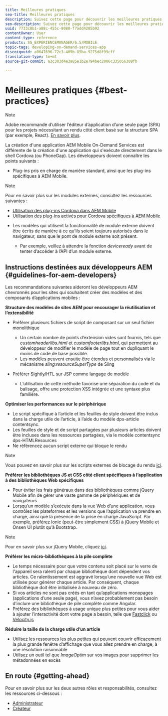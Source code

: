 ```yaml
---
title: Meilleures pratiques
seo-title: Meilleures pratiques
description: Suivez cette page pour découvrir les meilleures pratiques et les recommandations qui aideront les développeurs AEM chevronnés pour les sites qui souhaitent créer des modèles et des composants d’applications mobiles.
seo-description: Suivez cette page pour découvrir les meilleures pratiques et les recommandations qui aideront les développeurs AEM chevronnés pour les sites qui souhaitent créer des modèles et des composants d’applications mobiles.
uuid: 7733c8b1-a88c-455c-8080-f7add4205b92
contentOwner: User
content-type: reference
products: SG_EXPERIENCEMANAGER/6.5/MOBILE
topic-tags: developing-on-demand-services-app
discoiquuid: a0647696-72c3-409b-85ba-9275d8f99cff
translation-type: tm+mt
source-git-commit: a3c303d4e3a85e1b2e794bec2006c335056309fb

---
```



# Meilleures pratiques {#best-practices}

>[!NOTE]
>
>Adobe recommande d’utiliser l’éditeur d’application d’une seule page (SPA) pour les projets nécessitant un rendu côté client basé sur la structure SPA (par exemple, React). [En savoir plus](/help/sites-developing/spa-overview.md).

La création d&#39;une application AEM Mobile On-Demand Services est différente de la création d&#39;une application qui s&#39;exécute directement dans le shell Cordova (ou PhoneGap). Les développeurs doivent connaître les points suivants :

* Plug-ins pris en charge de manière standard, ainsi que les plug-ins spécifiques à AEM Mobile.

>[!NOTE]
>
>Pour en savoir plus sur les modules externes, consultez les ressources suivantes :
>
>* [Utilisation des plug-ins Cordova dans AEM Mobile](https://helpx.adobe.com/digital-publishing-solution/help/cordova-api.html)
>* [Utilisation des plug-ins activés pour Cordova spécifiques à AEM Mobile](https://helpx.adobe.com/digital-publishing-solution/help/app-runtime-api.html)
>



* Les modèles qui utilisent la fonctionnalité de module externe doivent être écrits de manière à ce qu’ils soient toujours autorisés dans le navigateur, sans que le pont de module externe soit présent.

   * Par exemple, veillez à attendre la fonction *deviceready* avant de tenter d’accéder à l’API d’un module externe.

## Instructions destinées aux développeurs AEM {#guidelines-for-aem-developers}

Les recommandations suivantes aideront les développeurs AEM chevronnés pour les sites qui souhaitent créer des modèles et des composants d’applications mobiles :

**Structure des modèles de sites AEM pour encourager la réutilisation et l’extensibilité**

* Préférer plusieurs fichiers de script de composant sur un seul fichier monolithique

   * Un certain nombre de points d’extension vides sont fournis, tels que *customheaderlibs.html* et *customfooterlibs.html*, qui permettent au développeur de modifier le modèle de page tout en dupliquant le moins de code de base possible.
   * Les modèles peuvent ensuite être étendus et personnalisés via le mécanisme *sling:resourceSuperType* de Sling

* Préférer Sightly/HTL sur JSP comme langage de modèle

   * L’utilisation de cette méthode favorise une séparation du code et du balisage, offre une protection XSS intégrée et une syntaxe plus familière.

**Optimiser les performances sur le périphérique**

* Le script spécifique à l’article et les feuilles de style doivent être inclus dans la charge utile de l’article, à l’aide du modèle dps-article contentsync.
* Les feuilles de style et de script partagées par plusieurs articles doivent être incluses dans les ressources partagées, via le modèle contentsync dps-HTMLResources
* Ne référencez aucun script externe qui bloque le rendu

>[!NOTE]
>
>Vous pouvez en savoir plus sur les scripts externes de blocage du rendu [ici](https://developers.google.com/speed/docs/insights/BlockingJS).

**Préférer les bibliothèques JS et CSS côté client spécifiques à l’application à des bibliothèques Web spécifiques**

* Pour éviter les frais généraux dans des bibliothèques comme jQuery Mobile afin de gérer une vaste gamme de périphériques et de navigateurs
* Lorsqu’un modèle s’exécute dans la vue Web d’une application, vous contrôlez les plateformes et les versions que l’application va prendre en charge, ainsi que la présence de la prise en charge JavaScript. Par exemple, préférez Ionic (peut-être simplement CSS) à jQuery Mobile et Onsen UI plutôt qu’à Bootstrap.

>[!NOTE]
>
>Pour en savoir plus sur jQuery Mobile, cliquez [ici](https://jquerymobile.com/browser-support/1.4/).

**Préférer les micro-bibliothèques à la pile complète**

* Le temps nécessaire pour que votre contenu soit placé sur le verre de l&#39;appareil sera ralenti par chaque bibliothèque dont dépendent vos articles. Ce ralentissement est aggravé lorsqu’une nouvelle vue Web est utilisée pour générer chaque article. Par conséquent, chaque bibliothèque doit être initialisée à nouveau de zéro.
* Si vos articles ne sont pas créés en tant qu’applications monopages (applications d’une seule page), vous n’avez probablement pas besoin d’inclure une bibliothèque de pile complète comme Angular.
* Préférez des bibliothèques à usage unique plus petites pour vous aider à ajouter l’interactivité dont votre page a besoin, telle que [Fastclick](https://github.com/ftlabs/fastclick) ou [Velocity.js](https://velocityjs.org)

**Réduire la taille de la charge utile d’un article**

* Utilisez les ressources les plus petites qui peuvent couvrir efficacement la plus grande fenêtre d’affichage que vous allez prendre en charge, à une résolution raisonnable
* Utilisez un outil tel que *ImageOptim* sur vos images pour supprimer les métadonnées en excès

## En route {#getting-ahead}

Pour en savoir plus sur les deux autres rôles et responsabilités, consultez les ressources ci-dessous :

* [Administrateur](/help/mobile/aem-mobile.md)
* [Créateur](/help/mobile/aem-mobile-on-demand.md)
